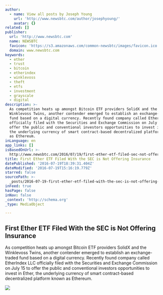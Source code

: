 ```yaml
---
author:
  - name: View all posts by Joseph Young
    url: 'http://www.newsbtc.com/author/josephyoung/'
    avatar: {}
related: []
publisher:
  url: 'http://www.newsbtc.com'
  name: NEWSBTC
  favicon: 'https://s3.amazonaws.com/common-newsbtc/images/favicon.ico'
  domain: www.newsbtc.com
keywords:
  - ether
  - trust
  - bitcoin
  - etherindex
  - winklevoss
  - theft
  - etfs
  - investment
  - grayscale
  - digital
description: >-
  As competition heats up amongst Bitcoin ETF providers SolidX and the
  Winklevoss Twins, another contender emerged to establish an exchange-traded
  fund based on a digital currency. Recently found company called EtherIndex LLC
  officially filed with the Securities and Exchange Commission on July 15 to
  offer the public and conventional investors opportunities to invest in Ether,
  the underlying currency of smart contract-based decentralized platform known
  as Ethereum.
inLanguage: en
app_links: []
isBasedOnUrl: >-
  http://www.newsbtc.com/2016/07/19/first-ether-etf-filed-sec-not-offering-insurance/
title: First Ether ETF Filed With the SEC is Not Offering Insurance
datePublished: '2016-07-19T18:39:31.404Z'
dateModified: '2016-07-19T15:16:19.779Z'
starred: false
sourcePath: >-
  _posts/2016-07-19-first-ether-etf-filed-with-the-sec-is-not-offering-insurance.md
inFeed: true
hasPage: false
inNav: false
_context: 'http://schema.org'
_type: MediaObject

---
```

<article style=""><h1>First Ether ETF Filed With the SEC is Not Offering Insurance</h1><p>As competition heats up amongst Bitcoin ETF providers SolidX and the Winklevoss Twins, another contender emerged to establish an exchange-traded fund based on a digital currency. Recently found company called EtherIndex LLC officially filed with the Securities and Exchange Commission on July 15 to offer the public and conventional investors opportunities to invest in Ether, the underlying currency of smart contract-based decentralized platform known as Ethereum.</p><img src="http://s3.amazonaws.com/main-newsbtc-images/2016/07/19160853/ethereum-world.jpg" /></article>